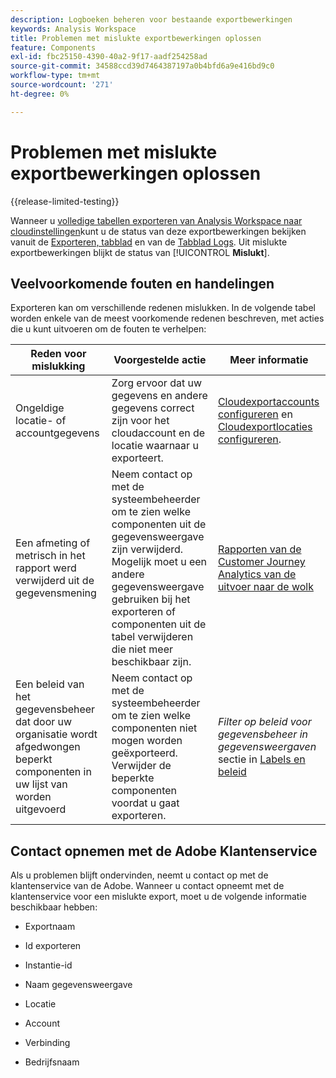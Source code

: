 ```yaml
---
description: Logboeken beheren voor bestaande exportbewerkingen
keywords: Analysis Workspace
title: Problemen met mislukte exportbewerkingen oplossen
feature: Components
exl-id: fbc25150-4390-40a2-9f17-aadf254258ad
source-git-commit: 34588ccd39d7464387197a0b4bfd6a9e416bd9c0
workflow-type: tm+mt
source-wordcount: '271'
ht-degree: 0%

---
```


# Problemen met mislukte exportbewerkingen oplossen

{{release-limited-testing}}

Wanneer u [volledige tabellen exporteren van Analysis Workspace naar cloudinstellingen](/help/analysis-workspace/export/export-cloud.md)kunt u de status van deze exportbewerkingen bekijken vanuit de [Exporteren, tabblad](/help/components/exports/manage-exports.md) en van de [Tabblad Logs](/help/components/exports/manage-export-logs.md). Uit mislukte exportbewerkingen blijkt de status van [!UICONTROL **Mislukt**].

## Veelvoorkomende fouten en handelingen

Exporteren kan om verschillende redenen mislukken. In de volgende tabel worden enkele van de meest voorkomende redenen beschreven, met acties die u kunt uitvoeren om de fouten te verhelpen:

| Reden voor mislukking | Voorgestelde actie | Meer informatie |
|---------|----------|---------|
| Ongeldige locatie- of accountgegevens | Zorg ervoor dat uw gegevens en andere gegevens correct zijn voor het cloudaccount en de locatie waarnaar u exporteert. | [Cloudexportaccounts configureren](/help/components/exports/cloud-export-accounts.md) en [Cloudexportlocaties configureren](/help/components/exports/cloud-export-locations.md). |
| Een afmeting of metrisch in het rapport werd verwijderd uit de gegevensmening | Neem contact op met de systeembeheerder om te zien welke componenten uit de gegevensweergave zijn verwijderd. Mogelijk moet u een andere gegevensweergave gebruiken bij het exporteren of componenten uit de tabel verwijderen die niet meer beschikbaar zijn. | [Rapporten van de Customer Journey Analytics van de uitvoer naar de wolk](/help/analysis-workspace/export/export-cloud.md) |
| Een beleid van het gegevensbeheer dat door uw organisatie wordt afgedwongen beperkt componenten in uw lijst van worden uitgevoerd | Neem contact op met de systeembeheerder om te zien welke componenten niet mogen worden geëxporteerd. Verwijder de beperkte componenten voordat u gaat exporteren. | *Filter op beleid voor gegevensbeheer in gegevensweergaven* sectie in [Labels en beleid](/help/data-views/data-governance.md) |

## Contact opnemen met de Adobe Klantenservice

Als u problemen blijft ondervinden, neemt u contact op met de klantenservice van de Adobe. Wanneer u contact opneemt met de klantenservice voor een mislukte export, moet u de volgende informatie beschikbaar hebben:

* Exportnaam

* Id exporteren

* Instantie-id

* Naam gegevensweergave

* Locatie

* Account

* Verbinding

* Bedrijfsnaam
